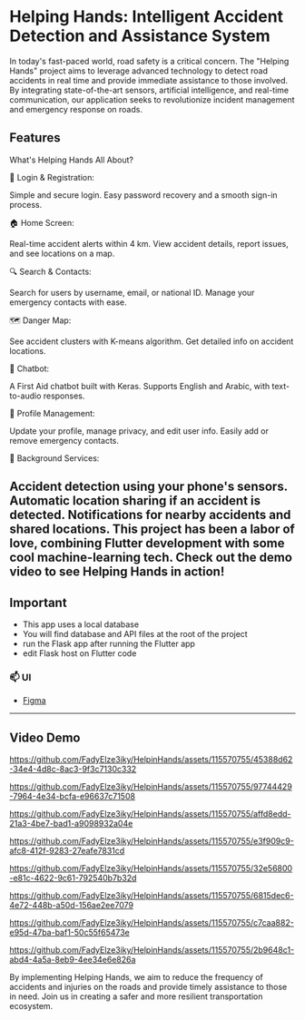 # Helping Hands: Intelligent Accident Detection and Assistance System

In today's fast-paced world, road safety is a critical concern. The "Helping Hands" project aims to leverage advanced technology to detect road accidents in real time and provide immediate assistance to those involved. By integrating state-of-the-art sensors, artificial intelligence, and real-time communication, our application seeks to revolutionize incident management and emergency response on roads.

## Features

What's Helping Hands All About?

🔑 Login & Registration:

Simple and secure login.
Easy password recovery and a smooth sign-in process.

🏠 Home Screen:

Real-time accident alerts within 4 km.
View accident details, report issues, and see locations on a map.

🔍 Search & Contacts:

Search for users by username, email, or national ID.
Manage your emergency contacts with ease.

🗺️ Danger Map:

See accident clusters with K-means algorithm.
Get detailed info on accident locations.

🤖 Chatbot:

A First Aid chatbot built with Keras.
Supports English and Arabic, with text-to-audio responses.

👤 Profile Management:

Update your profile, manage privacy, and edit user info.
Easily add or remove emergency contacts.

🔔 Background Services:

Accident detection using your phone's sensors.
Automatic location sharing if an accident is detected.
Notifications for nearby accidents and shared locations.
This project has been a labor of love, combining Flutter development with some cool machine-learning tech. Check out the demo video to see Helping Hands in action!
---

## Important
- This app uses a local database
- You will find database and API files at the root of the project
- run the Flask app after running the Flutter app
- edit Flask host on Flutter code

### 📫 UI
- [Figma](https://www.figma.com/design/vFSBU5F8oW7GcIqr0Ulp2f/Halping-Hands-(Copy)?t=olHhby8Nys9tqpCE-1)
---

## Video Demo


https://github.com/FadyElze3iky/HelpinHands/assets/115570755/45388d62-34e4-4d8c-8ac3-9f3c7130c332



https://github.com/FadyElze3iky/HelpinHands/assets/115570755/97744429-7964-4e34-bcfa-e96637c71508



https://github.com/FadyElze3iky/HelpinHands/assets/115570755/affd8edd-21a3-4be7-bad1-a9098932a04e




https://github.com/FadyElze3iky/HelpinHands/assets/115570755/e3f909c9-afc8-412f-9283-27eafe7831cd




https://github.com/FadyElze3iky/HelpinHands/assets/115570755/32e56800-e81c-4622-9c61-792540b7b32d



https://github.com/FadyElze3iky/HelpinHands/assets/115570755/6815dec6-4e72-448b-a50d-156ae2ee7079



https://github.com/FadyElze3iky/HelpinHands/assets/115570755/c7caa882-e95d-47ba-baf1-50c55f65473e




https://github.com/FadyElze3iky/HelpinHands/assets/115570755/2b9648c1-abd4-4a5a-8eb9-4ee34e6e826a





By implementing Helping Hands, we aim to reduce the frequency of accidents and injuries on the roads and provide timely assistance to those in need. Join us in creating a safer and more resilient transportation ecosystem.

